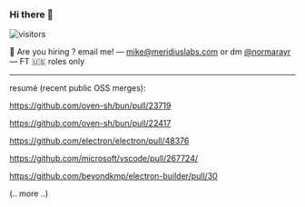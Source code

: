 ### Hi there 👋

![visitors](https://visitor-badge.laobi.icu/badge?page_id=a5ef47c8db87635ab9d870fb7afabad4)

🧳 Are you hiring ? email me! — mike@meridiuslabs.com or dm [@normarayr](https://x.com/normarayr) — FT 🇺🇸 roles only

---

resumé (recent public OSS merges): 

https://github.com/oven-sh/bun/pull/23719

https://github.com/oven-sh/bun/pull/22417

https://github.com/electron/electron/pull/48376

https://github.com/microsoft/vscode/pull/267724/

https://github.com/beyondkmp/electron-builder/pull/30

(.. more ..)
